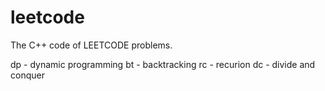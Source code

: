 leetcode
========

The C++ code of LEETCODE problems.

dp - dynamic programming
bt - backtracking
rc - recurion
dc - divide and conquer
